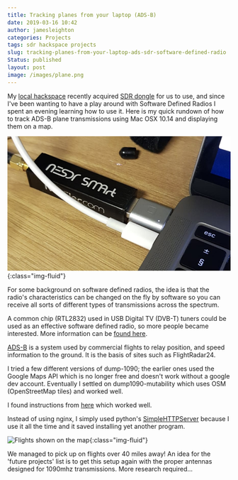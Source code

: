 ```yaml
---
title: Tracking planes from your laptop (ADS-B)
date: 2019-03-16 10:42
author: jamesleighton
categories: Projects
tags: sdr hackspace projects 
slug: tracking-planes-from-your-laptop-ads-sdr-software-defined-radio
Status: published
layout: post
image: /images/plane.png
---
```

My [local hackspace](https://maidstone-hackspace.org.uk/) recently acquired [SDR dongle](https://amzn.to/2F9eXu5) for us to use, and since I've been wanting to have a play around with Software Defined Radios I spent an evening learning how to use it. Here is my quick rundown of how to track ADS-B plane transmissions using Mac OSX 10.14 and displaying them on a map.

![The SDR dongle and assorted bits](/images/dongle.png){:class="img-fluid"}

For some background on software defined radios, the idea is that the radio's characteristics can be changed on the fly by software so you can receive all sorts of different types of transmissions across the spectrum. 

A common chip (RTL2832) used in USB Digital TV (DVB-T) tuners could be used as an effective software defined radio, so more people became interested. More information can be [found here](https://www.rtl-sdr.com/about-rtl-sdr/).

[ADS-B](https://en.wikipedia.org/wiki/Automatic_dependent_surveillance_%E2%80%93_broadcast) is a system used by commercial flights to relay position, and speed information to the ground. It is the basis of sites such as FlightRadar24.


I tried a few different versions of dump-1090; the earlier ones used the Google Maps API which is no longer free and doesn't work without a google dev account. Eventually I settled on dump1090-mutability which uses OSM (OpenStreetMap tiles) and worked well.

I found instructions from [here](https://www.dzombak.com/blog/2017/01/Monitoring-aircraft-via-ADS-B-on-OS-X.html) which worked well. 

Instead of using nginx, I simply used python's [SimpleHTTPServer](https://lifehacker.com/start-a-simple-web-server-from-any-directory-on-your-ma-496425450) because I use it all the time and it saved installing yet another program. 

![Flights shown on the map](/images/flight-data-map.png){:class="img-fluid"}

We managed to pick up on flights over 40 miles away! An idea for the 'future projects' list is to get this setup again with the proper antennas designed for 1090mhz transmissions. More research required...